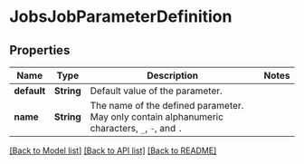 # JobsJobParameterDefinition

## Properties

Name | Type | Description | Notes
------------ | ------------- | ------------- | -------------
**default** | **String** | Default value of the parameter. | 
**name** | **String** | The name of the defined parameter. May only contain alphanumeric characters, `_`, `-`, and `.` | 

[[Back to Model list]](../README.md#documentation-for-models) [[Back to API list]](../README.md#documentation-for-api-endpoints) [[Back to README]](../README.md)


